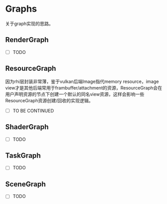# Graphs
关于graph实现的思路。

## RenderGraph
 - [ ] TODO
## ResourceGraph
因为rhi层封装非常薄，鉴于vulkan后端Image指代memory resource，image view才是其他后端常用于frambuffer/attachment的资源，ResourceGraph会在用户声明资源的节点下创建一个默认的同名view资源，这样会影响一些ResourceGraph资源创建/回收的实现逻辑。
 - [ ] TO BE CONTINUED
## ShaderGraph
- [ ] TODO
## TaskGraph
 - [ ] TODO
## SceneGraph
 - [ ] TODO